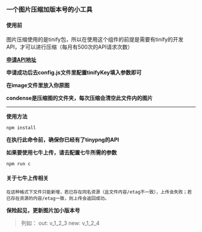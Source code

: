 ### 一个图片压缩加版本号的小工具

#### 使用前

图片压缩使用的是tinify包，所以在使用这个组件的前提是需要有tinify的开发API，才可以进行压缩（每月有500次的API请求次数）


[**申请API地址**](https://tinypng.com/developers)

**申请成功后去config.js文件里配置tinifyKey填入参数即可**

**在image文件里放入你原图**

**condense是压缩图的文件夹，每次压缩会清空此文件内的图片**

* * *





**使用方法**

`
 npm install
`

**在执行此命令前，确保你已经有了tinypng的API**

**如果要使用七牛上传，请去配置七牛所需的参数**

`
 npm run c
`


#### 关于七牛上传相关

`
在这种格式下文件只能新增，若已存在同名资源（且文件内容/etag不一致），上传会失败；若已存在资源的内容/etag一致，则上传会返回成功。
`

**保险起见，更新图片加小版本号**

> 列如：
> out: v_1_2_3
> new: v_1_2_4